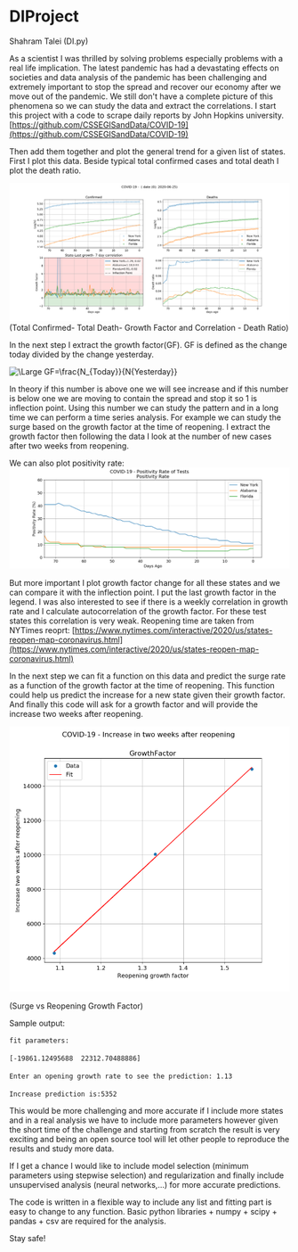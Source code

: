 # DIProject
Shahram Talei
(DI.py)

As a scientist I was thrilled by solving problems especially problems with a real life implication. The latest pandemic has had a devastating effects on societies and data analysis of the pandemic has been challenging and extremely important to stop the spread and recover our economy after we move out of the pandemic. We still don't have a complete picture of this phenomena so we can study the data and extract the correlations. I start this project with a code to scrape daily reports by John Hopkins university. 
[https://github.com/CSSEGISandData/COVID-19](https://github.com/CSSEGISandData/COVID-19)

Then add them together and plot the general trend for a given list of states. First I plot this data. Beside typical total confirmed cases and total death I plot the death ratio.

![alt text](https://github.com/stalei/DIProject/blob/master/DataExtract2.png?raw=true)
(Total Confirmed- Total Death- Growth Factor and Correlation - Death Ratio)

In the next step I extract the growth factor(GF). GF is defined as the change today divided by the change yesterday.

<img src="https://latex.codecogs.com/svg.latex?\Large&space;GF=\frac{\Delta%20N_{today}}{\Delta%20N_{yesterday}}" title="\Large GF=\frac{N_{Today}}{N{Yesterday}}" />

In theory if this number is above one we will see increase and if this number is below one we are moving to contain the spread and stop it so 1 is inflection point. 
Using this number we can study the pattern and in a long time we can perform a time series analysis. For example we can study the surge based on the growth factor at the time of reopening. I extract the growth factor then following the data I look at the number of new cases after two weeks from reopening. 


We can also plot positivity rate:
![alt text](https://github.com/stalei/DIProject/blob/master/positivity.png?raw=true)




But more important I plot growth factor change for all these states and we can compare it with the inflection point. I put the last growth factor in the legend. I was also interested to see if there is a weekly correlation in growth rate and I calculate autocorrelation of the growth factor. For these test states this correlation is very weak. Reopening time are taken from NYTimes reoprt:
[https://www.nytimes.com/interactive/2020/us/states-reopen-map-coronavirus.html](https://www.nytimes.com/interactive/2020/us/states-reopen-map-coronavirus.html)

In the next step we can fit a function on this data and predict the surge rate as a function of the growth factor at the time of reopening. This function could help us predict the increase for a new state given their growth factor. And finally this code will ask for a growth factor and will provide the increase two weeks after reopening.

![alt text](https://github.com/stalei/DIProject/blob/master/Fit.png?raw=true)

(Surge vs Reopening Growth Factor)

Sample output:

    fit parameters:
    
    [-19861.12495688  22312.70488886]
    
    Enter an opening growth rate to see the prediction: 1.13
    
    Increase prediction is:5352



This would be more challenging and more accurate if I include more states and in a real analysis we have to include more parameters however given the short time of the challenge and starting from scratch the result is very exciting and being an open source tool will let other people to reproduce the results and study more data.

If I get a chance I would like to include model selection (minimum parameters using stepwise selection) and regularization and finally include unsupervised analysis (neural networks,...) for more accurate predictions.

The code is written in a flexible way to include any list and fitting part is easy to change to any function. Basic python libraries + numpy + scipy + pandas + csv are required for the analysis.

Stay safe!







